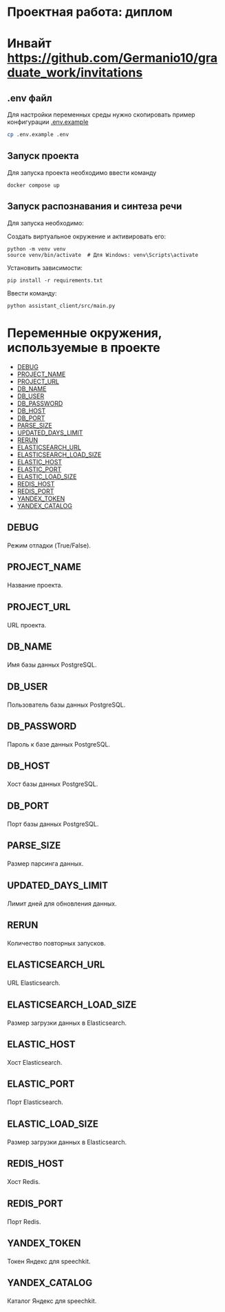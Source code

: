 # Проектная работа: диплом

# Инвайт https://github.com/Germanio10/graduate_work/invitations

## .env файл
Для настройки переменных среды нужно скопировать пример конфигурации [.env.example](.env.example)
```sh
cp .env.example .env
```

## Запуск проекта
Для запуска проекта необходимо ввести команду
```shell
docker compose up
```

## Запуск распознавания и синтеза речи
Для запуска необходимо:

Создать виртуальное окружение и активировать его:
```shell
python -m venv venv
source venv/bin/activate  # Для Windows: venv\Scripts\activate
```
Установить зависимости:
```shell
pip install -r requirements.txt
```
Ввести команду:
```shell
python assistant_client/src/main.py
```

# Переменные окружения, используемые в проекте

- [DEBUG](#DEBUG)
- [PROJECT_NAME](#PROJECT_NAME)
- [PROJECT_URL](#PROJECT_URL)
- [DB_NAME](#DB_NAME)
- [DB_USER](#DB_USER)
- [DB_PASSWORD](#DB_PASSWORD)
- [DB_HOST](#DB_HOST)
- [DB_PORT](#DB_PORT)
- [PARSE_SIZE](#PARSE_SIZE)
- [UPDATED_DAYS_LIMIT](#UPDATED_DAYS_LIMIT)
- [RERUN](#RERUN)
- [ELASTICSEARCH_URL](#ELASTICSEARCH_URL)
- [ELASTICSEARCH_LOAD_SIZE](#ELASTICSEARCH_LOAD_SIZE)
- [ELASTIC_HOST](#ELASTIC_HOST)
- [ELASTIC_PORT](#ELASTIC_PORT)
- [ELASTIC_LOAD_SIZE](#ELASTIC_LOAD_SIZE)
- [REDIS_HOST](#REDIS_HOST)
- [REDIS_PORT](#REDIS_PORT)
- [YANDEX_TOKEN](#YANDEX_TOKEN)
- [YANDEX_CATALOG](#YANDEX_CATALOG)

## <p id="DEBUG">DEBUG</p>
Режим отладки (True/False).

## <p id="PROJECT_NAME">PROJECT_NAME</p>
Название проекта.

## <p id="PROJECT_URL">PROJECT_URL</p>
URL проекта.

## <p id="DB_NAME">DB_NAME</p>
Имя базы данных PostgreSQL.

## <p id="DB_USER">DB_USER</p>
Пользователь базы данных PostgreSQL.

## <p id="DB_PASSWORD">DB_PASSWORD</p>
Пароль к базе данных PostgreSQL.

## <p id="DB_HOST">DB_HOST</p>
Хост базы данных PostgreSQL.

## <p id="DB_PORT">DB_PORT</p>
Порт базы данных PostgreSQL.

## <p id="PARSE_SIZE">PARSE_SIZE</p>
Размер парсинга данных.

## <p id="UPDATED_DAYS_LIMIT">UPDATED_DAYS_LIMIT</p>
Лимит дней для обновления данных.

## <p id="RERUN">RERUN</p>
Количество повторных запусков.

## <p id="ELASTICSEARCH_URL">ELASTICSEARCH_URL</p>
URL Elasticsearch.

## <p id="ELASTICSEARCH_LOAD_SIZE">ELASTICSEARCH_LOAD_SIZE</p>
Размер загрузки данных в Elasticsearch.

## <p id="ELASTIC_HOST">ELASTIC_HOST</p>
Хост Elasticsearch.

## <p id="ELASTIC_PORT">ELASTIC_PORT</p>
Порт Elasticsearch.

## <p id="ELASTIC_LOAD_SIZE">ELASTIC_LOAD_SIZE</p>
Размер загрузки данных в Elasticsearch.

## <p id="REDIS_HOST">REDIS_HOST</p>
Хост Redis.

## <p id="REDIS_PORT">REDIS_PORT</p>
Порт Redis.

## <p id="YANDEX_TOKEN">YANDEX_TOKEN</p>
Токен Яндекс для speechkit.

## <p id="YANDEX_CATALOG">YANDEX_CATALOG</p>
Каталог Яндекс для speechkit.
